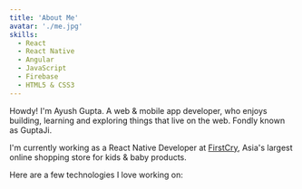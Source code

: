 ```yaml
---
title: 'About Me'
avatar: './me.jpg'
skills:
  - React
  - React Native
  - Angular
  - JavaScript
  - Firebase
  - HTML5 & CSS3
---
```


Howdy! I'm Ayush Gupta. A web & mobile app developer, who enjoys building, learning and exploring things that live on the web. Fondly known as GuptaJi.

I'm currently working as a React Native Developer at [FirstCry](https://www.firstcry.com/), Asia's largest online shopping store for kids & baby products.

Here are a few technologies I love working on:
